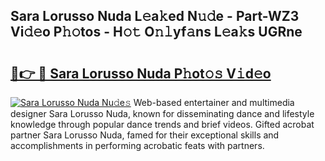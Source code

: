 ## Sara Lorusso Nuda L𝚎a𝚔ed N𝚞𝚍e - Part-WZ3 Vi𝚍𝚎o P𝚑𝚘tos - H𝚘𝚝 O𝚗𝚕yf𝚊ns L𝚎a𝚔s UGRne

# <h2><a href="http://kf5kb8x.oniu.top/?m=Sara+Lorusso+Nuda">🔗👉 🔴 Sara Lorusso Nuda P𝚑ot𝚘𝚜 V𝚒d𝚎o</a></h2>

[![Sara Lorusso Nuda Nu𝚍e𝚜](https://i.imgur.com/0qMVB7G.gif)](http://kf5kb8x.oniu.top/?m=Sara+Lorusso+Nuda)
Web-based entertainer and multimedia designer Sara Lorusso Nuda, known for disseminating dance and lifestyle knowledge through popular dance trends and brief videos. Gifted acrobat partner Sara Lorusso Nuda, famed for their exceptional skills and accomplishments in performing acrobatic feats with partners.  
